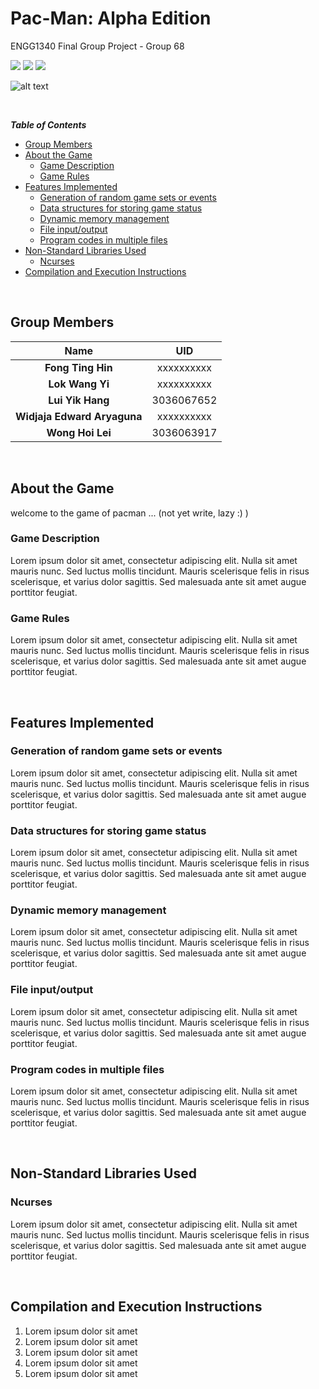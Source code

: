 # Pac-Man: Alpha Edition
ENGG1340 Final Group Project - Group 68

![](https://img.shields.io/badge/Exam%20Preparation-Low-red) ![](https://img.shields.io/badge/Stress%20level-High-critical) ![](https://img.shields.io/badge/C%2B%2B%20-100%25-brightgreen)

![alt text](https://m.media-amazon.com/images/S/aplus-media-library-service-media/aab7335f-9acf-46b6-bd3b-ee09c407e7ca.__CR0,0,970,300_PT0_SX970_V1___.jpg)

<br>

***Table of Contents***

- [Group Members](#group-members)
- [About the Game](#about-the-game)
  - [Game Description](#game-description)
  - [Game Rules](#game-rules)
- [Features Implemented](#features-implemented)
  - [Generation of random game sets or events](#generation-of-random-game-sets-or-events)
  - [Data structures for storing game status](#data-structures-for-storing-game-status)
  - [Dynamic memory management](#dynamic-memory-management)
  - [File input/output](#file-inputoutput)
  - [Program codes in multiple files](#program-codes-in-multiple-files)
- [Non-Standard Libraries Used](#non-standard-libraries-used)
  - [Ncurses](#ncurses)
- [Compilation and Execution Instructions](#compilation-and-execution-instructions)

<br>

## Group Members
|  Name  |  UID  |
| :------------:  |  :------------: |
|  **Fong Ting Hin**  |  xxxxxxxxxx  |
|  **Lok Wang Yi**  |  xxxxxxxxxx  |
|  **Lui Yik Hang**  |  3036067652  |
|  **Widjaja Edward Aryaguna**  |  xxxxxxxxxx  |
|  **Wong Hoi Lei**  |  3036063917  |

<br>

##  About the Game
welcome to the game of pacman ... (not yet write, lazy :) )

###  Game Description

Lorem ipsum dolor sit amet, consectetur adipiscing elit. Nulla sit amet mauris nunc. Sed luctus mollis tincidunt. Mauris scelerisque felis in risus scelerisque, et varius dolor sagittis. Sed malesuada ante sit amet augue porttitor feugiat.

###  Game Rules

Lorem ipsum dolor sit amet, consectetur adipiscing elit. Nulla sit amet mauris nunc. Sed luctus mollis tincidunt. Mauris scelerisque felis in risus scelerisque, et varius dolor sagittis. Sed malesuada ante sit amet augue porttitor feugiat. 

<br>

##  Features Implemented
### Generation of random game sets or events

Lorem ipsum dolor sit amet, consectetur adipiscing elit. Nulla sit amet mauris nunc. Sed luctus mollis tincidunt. Mauris scelerisque felis in risus scelerisque, et varius dolor sagittis. Sed malesuada ante sit amet augue porttitor feugiat. 

### Data structures for storing game status

Lorem ipsum dolor sit amet, consectetur adipiscing elit. Nulla sit amet mauris nunc. Sed luctus mollis tincidunt. Mauris scelerisque felis in risus scelerisque, et varius dolor sagittis. Sed malesuada ante sit amet augue porttitor feugiat. 

### Dynamic memory management

Lorem ipsum dolor sit amet, consectetur adipiscing elit. Nulla sit amet mauris nunc. Sed luctus mollis tincidunt. Mauris scelerisque felis in risus scelerisque, et varius dolor sagittis. Sed malesuada ante sit amet augue porttitor feugiat. 

### File input/output

Lorem ipsum dolor sit amet, consectetur adipiscing elit. Nulla sit amet mauris nunc. Sed luctus mollis tincidunt. Mauris scelerisque felis in risus scelerisque, et varius dolor sagittis. Sed malesuada ante sit amet augue porttitor feugiat. 

### Program codes in multiple files

Lorem ipsum dolor sit amet, consectetur adipiscing elit. Nulla sit amet mauris nunc. Sed luctus mollis tincidunt. Mauris scelerisque felis in risus scelerisque, et varius dolor sagittis. Sed malesuada ante sit amet augue porttitor feugiat. 

<br>

## Non-Standard Libraries Used
### Ncurses
Lorem ipsum dolor sit amet, consectetur adipiscing elit. Nulla sit amet mauris nunc. Sed luctus mollis tincidunt. Mauris scelerisque felis in risus scelerisque, et varius dolor sagittis. Sed malesuada ante sit amet augue porttitor feugiat.

<br>

## Compilation and Execution Instructions

1. Lorem ipsum dolor sit amet
2. Lorem ipsum dolor sit amet
3. Lorem ipsum dolor sit amet
4. Lorem ipsum dolor sit amet
5. Lorem ipsum dolor sit amet